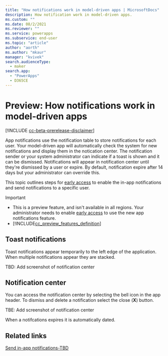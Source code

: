 ```yaml
---
title: "How notifications work in model-driven apps | MicrosoftDocs"
description: How notification work in model-driven apps.
ms.custom: ""
ms.date: 08/2/2021
ms.reviewer: ""
ms.service: powerapps
ms.subservice: end-user
ms.topic: "article"
author: "aorth"
ms.author: "mkaur"
manager: "kvivek"
search.audienceType: 
  - maker
search.app: 
  - "PowerApps"
  - D365CE
---
```


# Preview: How notifications work in model-driven apps 

[!INCLUDE [cc-beta-prerelease-disclaimer](../includes/cc-beta-prerelease-disclaimer.md)]

App notifications use the notification table to store notifications for each user. Your model-driven app will automatically check the system for new notifications and display them in the notication center. The notification sender or your system administrator can indicate if a toast is shown and it can be dismissed. Notifications will appear in notification center until they're dismissed by a user or expire. By default, notification expire after 14 days but your administrator can override this.

This topic outlines steps for [early access](/power-platform/admin/opt-in-early-access-updates) to enable the in-app notifications and send notifications to a specific user.

  > [!IMPORTANT]
  > - This is a preview feature, and isn't available in all regions. Your administrator needs to enable [early access](/power-platform/admin/opt-in-early-access-updates) to use the new app notifications feature.
  > - [!INCLUDE[cc_preview_features_definition](../includes/cc-preview-features-definition.md)]


## Toast notifications
Toast notifications appear temporarily to the left edge of the application. When multiple notifications appear they are stacked.

TBD: Add screenshot of notification center

## Notification center

You can access the notification center by selecting the bell icon in the app header. To dismiss and delete a notification select the close (**X**) button.

TBE: Add screenshot of notification center

When a notifcations expires it is automatically dated. 

## Related links

[Send in-app notifications-TBD](../maker/model-driven-apps/send-in-app-notifications.md)
